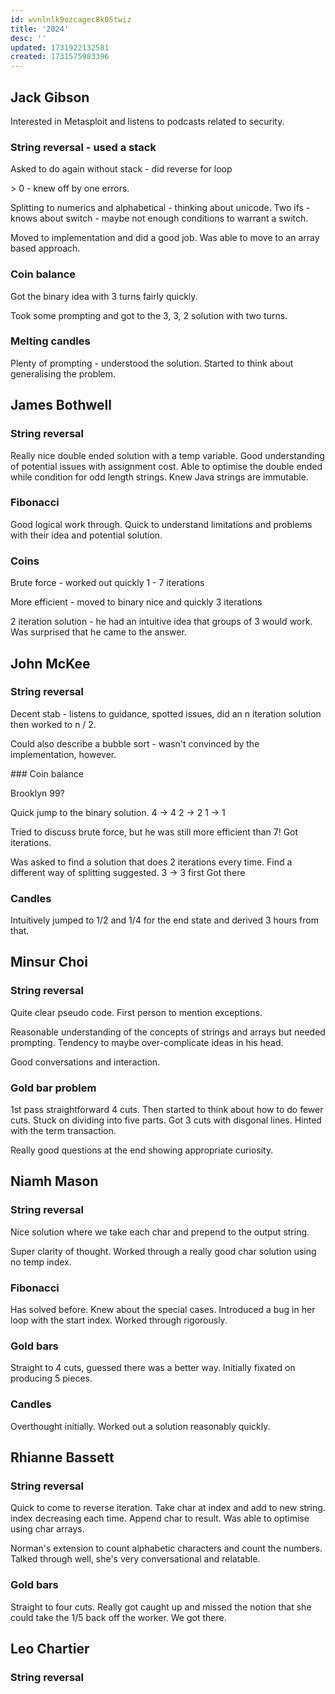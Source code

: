 ```yaml
---
id: wvnlnlk9ozcagec8k05twiz
title: '2024'
desc: ''
updated: 1731922132581
created: 1731575983396
---
```


## Jack Gibson

Interested in Metasploit and listens to podcasts related to security.

### String reversal - used a stack

Asked to do again without stack - did reverse for loop

\> 0 - knew off by one errors.

Splitting to numerics and alphabetical - thinking about unicode. Two ifs - knows about switch - maybe not enough conditions to warrant a switch.

Moved to implementation and did a good job. Was able to move to an array based approach.

### Coin balance

Got the binary idea with 3 turns fairly quickly.

Took some prompting and got to the 3, 3, 2 solution with two turns.

### Melting candles

Plenty of prompting - understood the solution. Started to think about generalising the problem.

## James Bothwell

### String reversal

Really nice double ended solution with a temp variable. Good understanding of potential issues with assignment cost. Able to optimise the double ended while condition for odd length strings. Knew Java strings are immutable.

### Fibonacci

Good logical work through. Quick to understand limitations and problems with their idea and potential solution.

### Coins

Brute force - worked out quickly 1 - 7 iterations

More efficient - moved to binary nice and quickly 3 iterations

2 iteration solution - he had an intuitive idea that groups of 3 would work. Was surprised that he came to the answer.

## John McKee

### String reversal

Decent stab - listens to guidance, spotted issues, did an n iteration solution then worked to n / 2.

Could also describe a bubble sort - wasn't convinced by the implementation, however.

### Coin balance

Brooklyn 99?

Quick jump to the binary solution.
4 -> 4
2 -> 2
1 -> 1

Tried to discuss brute force, but he was still more efficient than 7! Got iterations.

Was asked to find a solution that does 2 iterations every time. Find a different way of splitting suggested.
3 -> 3 first
Got there

### Candles

Intuitively jumped to 1/2 and 1/4 for the end state and derived 3 hours from that.

## Minsur Choi

### String reversal

Quite clear pseudo code. First person to mention exceptions.

Reasonable understanding of the concepts of strings and arrays but needed prompting. Tendency to maybe over-complicate ideas in his head.

Good conversations and interaction.

### Gold bar problem

1st pass straightforward 4 cuts. Then started to think about how to do fewer cuts. Stuck on dividing into five parts. Got 3 cuts with disgonal lines. Hinted with the term transaction. 

Really good questions at the end showing appropriate curiosity.

## Niamh Mason

### String reversal

Nice solution where we take each char and prepend to the output string. 

Super clarity of thought. Worked through a really good char solution using no temp index. 

### Fibonacci

Has solved before. Knew about the special cases. Introduced a bug in her loop with the start index. Worked through rigorously.

### Gold bars

Straight to 4 cuts, guessed there was a better way. Initially fixated on producing 5 pieces.

### Candles

Overthought initially. Worked out a solution reasonably quickly.

## Rhianne Bassett

### String reversal

Quick to come to reverse iteration. Take char at index and add to new string. index decreasing each time. Append char to result. Was able to optimise using char arrays.

Norman's extension to count alphabetic characters and count the numbers. Talked through well, she's very conversational and relatable.

### Gold bars

Straight to four cuts. Really got caught up and missed the notion that she could take the 1/5 back off the worker. We got there.

## Leo Chartier

### String reversal


